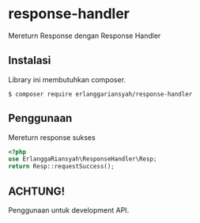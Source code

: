# response-handler
Mereturn Response dengan Response Handler

## Instalasi
Library ini membutuhkan composer.
```
$ composer require erlanggariansyah/response-handler
```

## Penggunaan
Mereturn response sukses
```php
<?php
use ErlanggaRiansyah\ResponseHandler\Resp;
return Resp::requestSuccess();
```

## ACHTUNG!
Penggunaan untuk development API.
